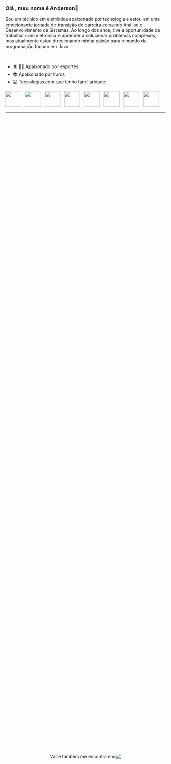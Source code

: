 ### Olá , meu nome é Anderson👋

<p> Sou um técnico em eletrônica apaixonado por tecnologia e estou em uma emocionante jornada de transição de carreira cursando Análise e Desenvolvimento de Sistemas. Ao longo dos anos, tive a oportunidade de trabalhar com eletrônica e aprender a solucionar problemas complexos, mas atualmente estou direcionando minha paixão para o mundo da programação focado em Java.</p><br>

- 🏄 🤼‍♂️ Apaixonado por esportes
- 📚 Apaixonado por livros
- 💻 Tecnologias com que tenho familiaridade:

<p></p>

<div style="display: inline">
<img width="50" height="50" src="https://cdn.jsdelivr.net/gh/devicons/devicon/icons/java/java-plain-wordmark.svg" />&nbsp;&nbsp;
<img width="50" height="50" src="https://cdn.jsdelivr.net/gh/devicons/devicon/icons/spring/spring-original-wordmark.svg" />&nbsp;&nbsp;
<img width="50" height="50" src="https://cdn.jsdelivr.net/gh/devicons/devicon/icons/mysql/mysql-original-wordmark.svg" />&nbsp;&nbsp;
<img width="50" height="50" src="https://cdn.jsdelivr.net/gh/devicons/devicon/icons/javascript/javascript-original.svg" />&nbsp;&nbsp;
<img width="50" height="50" src="https://cdn.jsdelivr.net/gh/devicons/devicon/icons/css3/css3-original-wordmark.svg" />&nbsp;&nbsp;
<img width="50" height="50" src="https://cdn.jsdelivr.net/gh/devicons/devicon/icons/html5/html5-original-wordmark.svg" />&nbsp;&nbsp;
<img width="50" height="50" src="https://cdn.jsdelivr.net/gh/devicons/devicon/icons/c/c-original.svg" />&nbsp;&nbsp;
<img width="50" height="50" src="https://cdn.jsdelivr.net/gh/devicons/devicon/icons/python/python-original-wordmark.svg" />&nbsp;&nbsp;
</div>
<br>
<hr>
<div style="display: flex; justify-content: center; align-items: center; height: 100vh;">
 <span> Você também me encontra em: </span>
  <a href="https://www.linkedin.com/in/anderson-l-1136a414b">
    <img src="https://img.shields.io/badge/LinkedIn-0077B5?style=for-the-badge&logo=linkedin&logoColor=white">
  </a>
</div>
